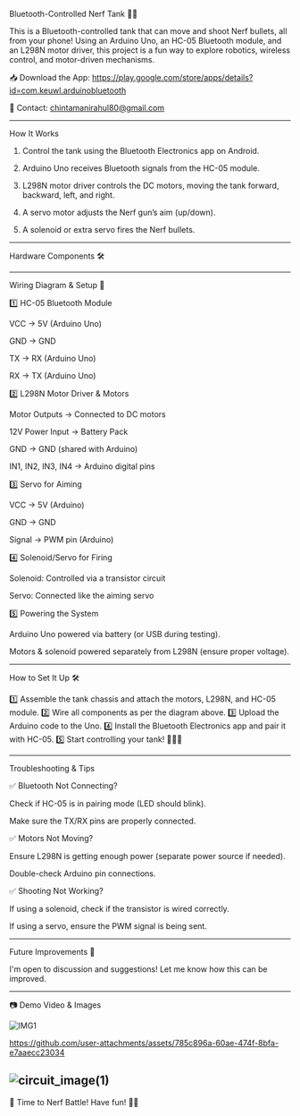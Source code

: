 
Bluetooth-Controlled Nerf Tank 🚀🔫

This is a Bluetooth-controlled tank that can move and shoot Nerf bullets, all from your phone! Using an Arduino Uno, an HC-05 Bluetooth module, and an L298N motor driver, this project is a fun way to explore robotics, wireless control, and motor-driven mechanisms.

📥 Download the App: https://play.google.com/store/apps/details?id=com.keuwl.arduinobluetooth

📧 Contact: chintamanirahul80@gmail.com


---

How It Works

1. Control the tank using the Bluetooth Electronics app on Android.

2. Arduino Uno receives Bluetooth signals from the HC-05 module.

3. L298N motor driver controls the DC motors, moving the tank forward, backward, left, and right.

4. A servo motor adjusts the Nerf gun’s aim (up/down).

5. A solenoid or extra servo fires the Nerf bullets.


---

Hardware Components 🛠


---

Wiring Diagram & Setup 📝

1️⃣ HC-05 Bluetooth Module

VCC → 5V (Arduino Uno)

GND → GND

TX → RX (Arduino Uno)

RX → TX (Arduino Uno)


2️⃣ L298N Motor Driver & Motors

Motor Outputs → Connected to DC motors

12V Power Input → Battery Pack

GND → GND (shared with Arduino)

IN1, IN2, IN3, IN4 → Arduino digital pins


3️⃣ Servo for Aiming

VCC → 5V (Arduino)

GND → GND

Signal → PWM pin (Arduino)


4️⃣ Solenoid/Servo for Firing

Solenoid: Controlled via a transistor circuit

Servo: Connected like the aiming servo


5️⃣ Powering the System

Arduino Uno powered via battery (or USB during testing).

Motors & solenoid powered separately from L298N (ensure proper voltage).



---

How to Set It Up 🛠

1️⃣ Assemble the tank chassis and attach the motors, L298N, and HC-05 module.
2️⃣ Wire all components as per the diagram above.
3️⃣ Upload the Arduino code to the Uno.
4️⃣ Install the Bluetooth Electronics app and pair it with HC-05.
5️⃣ Start controlling your tank! 🚗💨🔫


---

Troubleshooting & Tips

✅ Bluetooth Not Connecting?

Check if HC-05 is in pairing mode (LED should blink).

Make sure the TX/RX pins are properly connected.


✅ Motors Not Moving?

Ensure L298N is getting enough power (separate power source if needed).

Double-check Arduino pin connections.


✅ Shooting Not Working?

If using a solenoid, check if the transistor is wired correctly.

If using a servo, ensure the PWM signal is being sent.



---

Future Improvements 🚀

I'm open to discussion and suggestions! Let me know how this can be improved.


---

📷 Demo Video & Images

![IMG1](https://github.com/user-attachments/assets/f955eba1-2043-4cc6-b281-e734bbfca7dc)


https://github.com/user-attachments/assets/785c896a-60ae-474f-8bfa-e7aaecc23034



![circuit_image(1)](https://github.com/user-attachments/assets/f85ec554-28e1-4136-afae-93219d9bc209)
---

🚀 Time to Nerf Battle! Have fun! 🔫🎯










